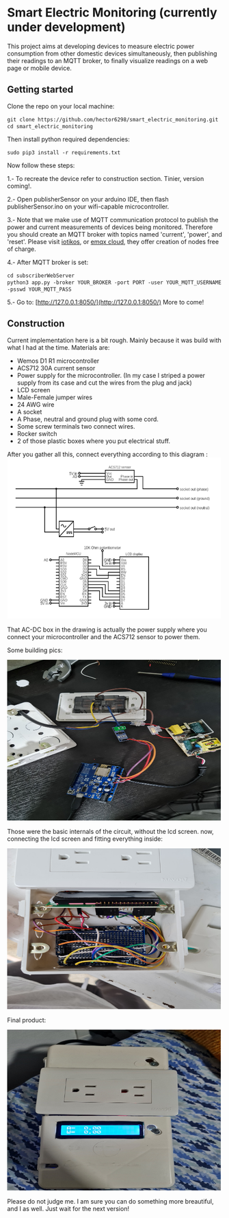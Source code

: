 # Smart Electric Monitoring (currently under development)
This project aims at developing devices to measure electric power consumption from other domestic devices simultaneously, then publishing their readings to an MQTT broker, to finally visualize readings on a web page or mobile device.

## Getting started

Clone the repo on your local machine:
```
git clone https://github.com/hector6298/smart_electric_monitoring.git
cd smart_electric_monitoring
```
Then install python required dependencies:

```
sudo pip3 install -r requirements.txt
```
Now follow these steps:

1.- To recreate the device refer to construction section. Tinier, version coming!.

2.- Open publisherSensor on your arduino IDE, then flash publisherSensor.ino on your wifi-capable microcontroller.

3.- Note that we make use of MQTT communication protocol to publish the power and current measurements of devices being monitored. Therefore you should create an MQTT broker with  topics named 'current', 'power', and 'reset'. Please visit [iotikos](iotikos.org), or [emqx cloud](cloud.emqx.io), they offer creation of nodes free of charge.

4.- After MQTT broker is set:
```
cd subscriberWebServer
python3 app.py -broker YOUR_BROKER -port PORT -user YOUR_MQTT_USERNAME -psswd YOUR_MQTT_PASS
```
5.- Go to: [http://127.0.0.1:8050/](http://127.0.0.1:8050/)
More to come!

## Construction

Current implementation here is a bit rough. Mainly because it was build with what I had at the time. Materials are:
- Wemos D1 R1 microcontroller
- ACS712 30A current sensor
- Power supply for the microcontroller. (In my case I striped a power supply from its case and cut the wires from the plug and jack)
- LCD screen 
- Male-Female jumper wires
- 24 AWG wire
- A socket
- A Phase, neutral and ground plug with some cord.
- Some screw terminals two connect wires.
- Rocker switch
- 2 of those plastic boxes where you put electrical stuff.

After you gather all this, connect everything according to this diagram :
<img src="https://github.com/hector6298/smart_electric_monitoring/blob/master/assets/circuit.png" width="500" height="375">

That AC-DC box in the drawing is actually the power supply where you connect your microcontroller and the ACS712 sensor to power them.

Some building pics:

<img src="https://github.com/hector6298/smart_electric_monitoring/blob/master/assets/20210106_192013.jpg" width="500" height="375">

Those were the basic internals of the circuit, without the lcd screen. now, connecting the lcd screen and fitting everything inside:

<img src="https://github.com/hector6298/smart_electric_monitoring/blob/master/assets/20210107_160654.jpg" width="500" height="375">

Final product:

<img src="https://github.com/hector6298/smart_electric_monitoring/blob/master/assets/20210111_223153.jpg" width="500" height="375">

Please do not judge me. I am sure you can do something more breautiful, and I as well. Just wait for the next version!

